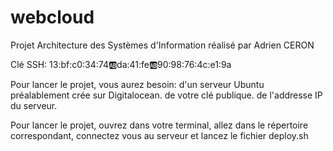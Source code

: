 # webcloud
Projet Architecture des Systèmes d'Information réalisé par Adrien CERON

Clé SSH: 13:bf:c0:34:74:ab:da:41:fe:ab:90:98:76:4c:e1:9a

Pour lancer le projet, vous aurez besoin:
 d'un serveur Ubuntu préalablement crée sur Digitalocean.
 de votre clé publique.
 de l'addresse IP du serveur.

Pour lancer le projet, ouvrez dans votre terminal, allez dans le répertoire correspondant, connectez vous au serveur et lancez le fichier deploy.sh

